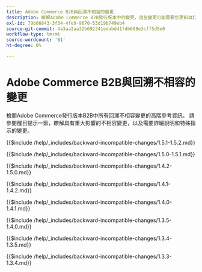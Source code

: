 ```yaml
---
title: Adobe Commerce B2B與回溯不相容的變更
description: 瞭解Adobe Commerce B2B發行版本中的變更，這些變更可能需要您更新自訂程式碼。
exl-id: 79b66843-3f34-4fe9-9670-53d19b749eb4
source-git-commit: 4a3aa2aa32b692341edabd41fdb608e3cff5d8e0
workflow-type: tm+mt
source-wordcount: '61'
ht-degree: 0%

---
```


# Adobe Commerce B2B與回溯不相容的變更

檢閱Adobe Commerce發行版本B2B中所有回溯不相容變更的高階參考資訊。 請參閱醒目提示一節，瞭解具有重大影響的不相容變更，以及需要詳細說明和特殊指示的變更。

{{$include /help/_includes/backward-incompatible-changes/1.5.1-1.5.2.md}}

{{$include /help/_includes/backward-incompatible-changes/1.5.0-1.5.1.md}}

{{$include /help/_includes/backward-incompatible-changes/1.4.2-1.5.0.md}}

{{$include /help/_includes/backward-incompatible-changes/1.4.1-1.4.2.md}}

{{$include /help/_includes/backward-incompatible-changes/1.4.0-1.4.1.md}}

{{$include /help/_includes/backward-incompatible-changes/1.3.5-1.4.0.md}}

{{$include /help/_includes/backward-incompatible-changes/1.3.4-1.3.5.md}}

{{$include /help/_includes/backward-incompatible-changes/1.3.3-1.3.4.md}}

<!-- Last updated from includes: 2025-04-29 22:23:23 -->
